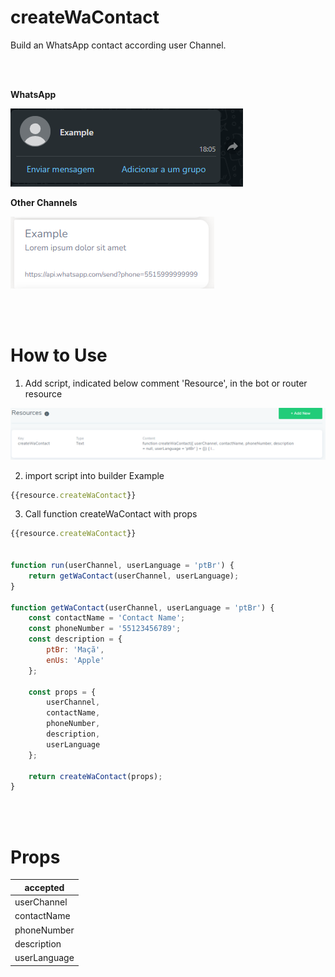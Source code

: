 # createWaContact

Build an WhatsApp contact according user Channel.

<br><br>

**WhatsApp**

![waContact on WhatsApp example](../../imgs/wa-contact-wa.png)


**Other Channels**

![waContact on BlipChat example](../../imgs/wa-contact-blipchat.png)

<br><br>

# How to Use

1. Add script, indicated below comment 'Resource', in the bot or router resource

![adding script in the resource](../../imgs/adding-script-resource.png)


2. import script into builder
Example

```js
{{resource.createWaContact}}
```

3. Call function createWaContact with props

```js
{{resource.createWaContact}}


function run(userChannel, userLanguage = 'ptBr') {
    return getWaContact(userChannel, userLanguage);
}

function getWaContact(userChannel, userLanguage = 'ptBr') {
    const contactName = 'Contact Name';
    const phoneNumber = '55123456789';
    const description = {
        ptBr: 'Maçã',
        enUs: 'Apple'
    };

    const props = {
        userChannel,
        contactName,
        phoneNumber,
        description,
        userLanguage
    };

    return createWaContact(props);
}
```

<br><br>

# Props
|accepted|
|---|
|userChannel|
|contactName|
|phoneNumber|
|description|
|userLanguage|
